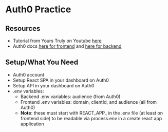 # Auth0 Practice

## Resources

- Tutorial from Yours Truly on Youtube [here](https://www.youtube.com/watch?v=GGGjnBkN8xk&ab_channel=yoursTRULY)
- Auth0 docs [here for frontend](https://auth0.com/docs/quickstart/spa/react) and [here for backend](https://auth0.com/docs/quickstart/spa/react/02-calling-an-api)

## Setup/What You Need

- Auth0 account
- Setup React SPA in your dashboard on Auth0
- Setup API in your dashboard on Auth0
- .env variables:
  - Backend .env variables: audience (from Auth0)
  - Frontend .env variables: domain, clientId, and audience (all from Auth0)
  - **Note**: these must start with REACT_APP_ in the .env file (at least on frontend side) to be readable via process.env in a create react app application
